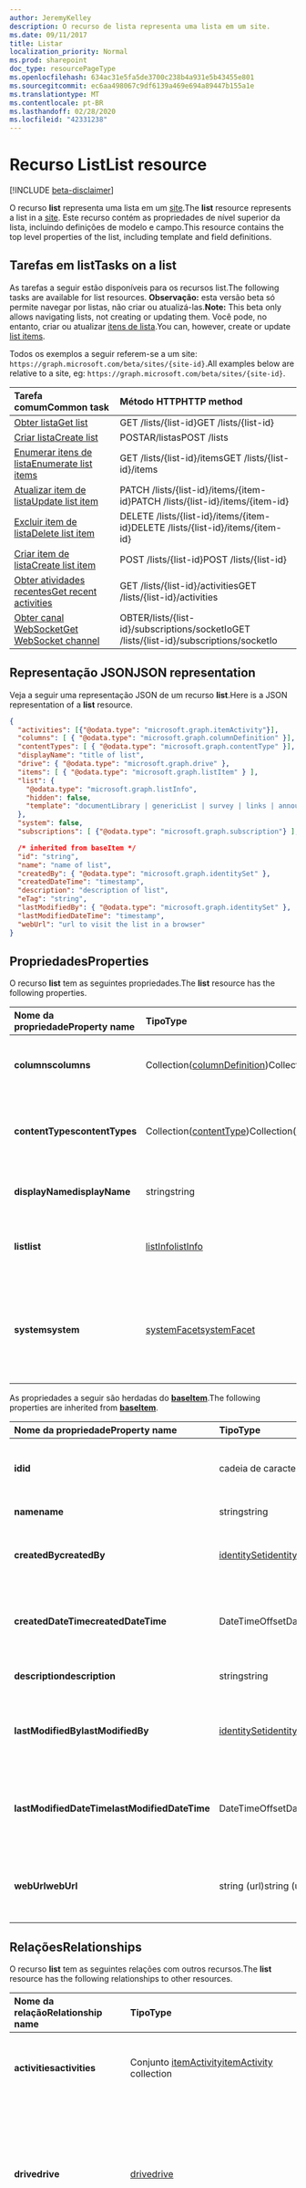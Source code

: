 ```yaml
---
author: JeremyKelley
description: O recurso de lista representa uma lista em um site.
ms.date: 09/11/2017
title: Listar
localization_priority: Normal
ms.prod: sharepoint
doc_type: resourcePageType
ms.openlocfilehash: 634ac31e5fa5de3700c238b4a931e5b43455e801
ms.sourcegitcommit: ec6aa498067c9df6139a469e694a89447b155a1e
ms.translationtype: MT
ms.contentlocale: pt-BR
ms.lasthandoff: 02/28/2020
ms.locfileid: "42331238"
---
```

# <a name="list-resource"></a><span data-ttu-id="e9ba5-103">Recurso List</span><span class="sxs-lookup"><span data-stu-id="e9ba5-103">List resource</span></span>

[!INCLUDE [beta-disclaimer](../../includes/beta-disclaimer.md)]

<span data-ttu-id="e9ba5-104">O recurso **list** representa uma lista em um [site][].</span><span class="sxs-lookup"><span data-stu-id="e9ba5-104">The **list** resource represents a list in a [site][].</span></span>
<span data-ttu-id="e9ba5-105">Este recurso contém as propriedades de nível superior da lista, incluindo definições de modelo e campo.</span><span class="sxs-lookup"><span data-stu-id="e9ba5-105">This resource contains the top level properties of the list, including template and field definitions.</span></span>

## <a name="tasks-on-a-list"></a><span data-ttu-id="e9ba5-106">Tarefas em list</span><span class="sxs-lookup"><span data-stu-id="e9ba5-106">Tasks on a list</span></span>

<span data-ttu-id="e9ba5-107">As tarefas a seguir estão disponíveis para os recursos list.</span><span class="sxs-lookup"><span data-stu-id="e9ba5-107">The following tasks are available for list resources.</span></span>
<span data-ttu-id="e9ba5-108">**Observação:** esta versão beta só permite navegar por listas, não criar ou atualizá-las.</span><span class="sxs-lookup"><span data-stu-id="e9ba5-108">**Note:** This beta only allows navigating lists, not creating or updating them.</span></span>
<span data-ttu-id="e9ba5-109">Você pode, no entanto, criar ou atualizar [itens de lista][listItem].</span><span class="sxs-lookup"><span data-stu-id="e9ba5-109">You can, however, create or update [list items][listItem].</span></span>

<span data-ttu-id="e9ba5-110">Todos os exemplos a seguir referem-se a um site: `https://graph.microsoft.com/beta/sites/{site-id}`.</span><span class="sxs-lookup"><span data-stu-id="e9ba5-110">All examples below are relative to a site, eg: `https://graph.microsoft.com/beta/sites/{site-id}`.</span></span>

| <span data-ttu-id="e9ba5-111">Tarefa comum</span><span class="sxs-lookup"><span data-stu-id="e9ba5-111">Common task</span></span>               | <span data-ttu-id="e9ba5-112">Método HTTP</span><span class="sxs-lookup"><span data-stu-id="e9ba5-112">HTTP method</span></span>
|:--------------------------|:------------------------------
| <span data-ttu-id="e9ba5-113">[Obter lista][]</span><span class="sxs-lookup"><span data-stu-id="e9ba5-113">[Get list][]</span></span>              | <span data-ttu-id="e9ba5-114">GET /lists/{list-id}</span><span class="sxs-lookup"><span data-stu-id="e9ba5-114">GET /lists/{list-id}</span></span>
| <span data-ttu-id="e9ba5-115">[Criar lista][]</span><span class="sxs-lookup"><span data-stu-id="e9ba5-115">[Create list][]</span></span>           | <span data-ttu-id="e9ba5-116">POSTAR/listas</span><span class="sxs-lookup"><span data-stu-id="e9ba5-116">POST /lists</span></span>
| <span data-ttu-id="e9ba5-117">[Enumerar itens de lista][]</span><span class="sxs-lookup"><span data-stu-id="e9ba5-117">[Enumerate list items][]</span></span>  | <span data-ttu-id="e9ba5-118">GET /lists/{list-id}/items</span><span class="sxs-lookup"><span data-stu-id="e9ba5-118">GET /lists/{list-id}/items</span></span>
| <span data-ttu-id="e9ba5-119">[Atualizar item de lista][]</span><span class="sxs-lookup"><span data-stu-id="e9ba5-119">[Update list item][]</span></span>      | <span data-ttu-id="e9ba5-120">PATCH /lists/{list-id}/items/{item-id}</span><span class="sxs-lookup"><span data-stu-id="e9ba5-120">PATCH /lists/{list-id}/items/{item-id}</span></span>
| <span data-ttu-id="e9ba5-121">[Excluir item de lista][]</span><span class="sxs-lookup"><span data-stu-id="e9ba5-121">[Delete list item][]</span></span>      | <span data-ttu-id="e9ba5-122">DELETE /lists/{list-id}/items/{item-id}</span><span class="sxs-lookup"><span data-stu-id="e9ba5-122">DELETE /lists/{list-id}/items/{item-id}</span></span>
| <span data-ttu-id="e9ba5-123">[Criar item de lista][]</span><span class="sxs-lookup"><span data-stu-id="e9ba5-123">[Create list item][]</span></span>      | <span data-ttu-id="e9ba5-124">POST /lists/{list-id}</span><span class="sxs-lookup"><span data-stu-id="e9ba5-124">POST /lists/{list-id}</span></span>
| <span data-ttu-id="e9ba5-125">[Obter atividades recentes][]</span><span class="sxs-lookup"><span data-stu-id="e9ba5-125">[Get recent activities][]</span></span> | <span data-ttu-id="e9ba5-126">GET /lists/{list-id}/activities</span><span class="sxs-lookup"><span data-stu-id="e9ba5-126">GET /lists/{list-id}/activities</span></span>
| <span data-ttu-id="e9ba5-127">[Obter canal WebSocket][]</span><span class="sxs-lookup"><span data-stu-id="e9ba5-127">[Get WebSocket channel][]</span></span> | <span data-ttu-id="e9ba5-128">OBTER/lists/{list-id}/subscriptions/socketIo</span><span class="sxs-lookup"><span data-stu-id="e9ba5-128">GET /lists/{list-id}/subscriptions/socketIo</span></span>

[Obter lista]: ../api/list-get.md
[Get list]: ../api/list-get.md
[Criar lista]: ../api/list-create.md
[Create list]: ../api/list-create.md
[Enumerar itens de lista]: ../api/listitem-list.md
[Enumerate list items]: ../api/listitem-list.md
[Atualizar item de lista]: ../api/listitem-update.md
[Update list item]: ../api/listitem-update.md
[Excluir item de lista]: ../api/listitem-delete.md
[Delete list item]: ../api/listitem-delete.md
[Criar item de lista]: ../api/listitem-create.md
[Create list item]: ../api/listitem-create.md
[Obter atividades recentes]: ../api/activities-list.md
[Get recent activities]: ../api/activities-list.md
[Obter canal WebSocket]: ../api/driveitem-subscriptions-socketio.md
[Get WebSocket channel]: ../api/driveitem-subscriptions-socketio.md

## <a name="json-representation"></a><span data-ttu-id="e9ba5-137">Representação JSON</span><span class="sxs-lookup"><span data-stu-id="e9ba5-137">JSON representation</span></span>

<span data-ttu-id="e9ba5-138">Veja a seguir uma representação JSON de um recurso **list**.</span><span class="sxs-lookup"><span data-stu-id="e9ba5-138">Here is a JSON representation of a **list** resource.</span></span>

<!-- { "blockType": "resource", 
       "@odata.type": "microsoft.graph.list",
       "keyProperty": "id", 
       "optionalProperties": [ "items", "drive"] } -->

```json
{
  "activities": [{"@odata.type": "microsoft.graph.itemActivity"}],
  "columns": [ { "@odata.type": "microsoft.graph.columnDefinition" }],
  "contentTypes": [ { "@odata.type": "microsoft.graph.contentType" }],
  "displayName": "title of list",
  "drive": { "@odata.type": "microsoft.graph.drive" },
  "items": [ { "@odata.type": "microsoft.graph.listItem" } ],
  "list": {
    "@odata.type": "microsoft.graph.listInfo",
    "hidden": false,
    "template": "documentLibrary | genericList | survey | links | announcements | contacts ..."
  },
  "system": false,
  "subscriptions": [ {"@odata.type": "microsoft.graph.subscription"} ],

  /* inherited from baseItem */
  "id": "string",
  "name": "name of list",
  "createdBy": { "@odata.type": "microsoft.graph.identitySet" },
  "createdDateTime": "timestamp",
  "description": "description of list",
  "eTag": "string",
  "lastModifiedBy": { "@odata.type": "microsoft.graph.identitySet" },
  "lastModifiedDateTime": "timestamp",
  "webUrl": "url to visit the list in a browser"
}
```

## <a name="properties"></a><span data-ttu-id="e9ba5-139">Propriedades</span><span class="sxs-lookup"><span data-stu-id="e9ba5-139">Properties</span></span>

<span data-ttu-id="e9ba5-140">O recurso **list** tem as seguintes propriedades.</span><span class="sxs-lookup"><span data-stu-id="e9ba5-140">The **list** resource has the following properties.</span></span>

| <span data-ttu-id="e9ba5-141">Nome da propriedade</span><span class="sxs-lookup"><span data-stu-id="e9ba5-141">Property name</span></span>    | <span data-ttu-id="e9ba5-142">Tipo</span><span class="sxs-lookup"><span data-stu-id="e9ba5-142">Type</span></span>                             | <span data-ttu-id="e9ba5-143">Descrição</span><span class="sxs-lookup"><span data-stu-id="e9ba5-143">Description</span></span>
|:-----------------|:---------------------------------|:---------------------------
| <span data-ttu-id="e9ba5-144">**columns**</span><span class="sxs-lookup"><span data-stu-id="e9ba5-144">**columns**</span></span>      | <span data-ttu-id="e9ba5-145">Collection([columnDefinition][])</span><span class="sxs-lookup"><span data-stu-id="e9ba5-145">Collection([columnDefinition][])</span></span> | <span data-ttu-id="e9ba5-146">A coleção de definições de campo para esta lista.</span><span class="sxs-lookup"><span data-stu-id="e9ba5-146">The collection of field definitions for this list.</span></span>
| <span data-ttu-id="e9ba5-147">**contentTypes**</span><span class="sxs-lookup"><span data-stu-id="e9ba5-147">**contentTypes**</span></span> | <span data-ttu-id="e9ba5-148">Collection([contentType][])</span><span class="sxs-lookup"><span data-stu-id="e9ba5-148">Collection([contentType][])</span></span>      | <span data-ttu-id="e9ba5-149">A coleção de tipos de conteúdo presentes nesta lista.</span><span class="sxs-lookup"><span data-stu-id="e9ba5-149">The collection of content types present in this list.</span></span>
| <span data-ttu-id="e9ba5-150">**displayName**</span><span class="sxs-lookup"><span data-stu-id="e9ba5-150">**displayName**</span></span>  | <span data-ttu-id="e9ba5-151">string</span><span class="sxs-lookup"><span data-stu-id="e9ba5-151">string</span></span>                           | <span data-ttu-id="e9ba5-152">O título em exibição da lista.</span><span class="sxs-lookup"><span data-stu-id="e9ba5-152">The displayable title of the list.</span></span>
| <span data-ttu-id="e9ba5-153">**list**</span><span class="sxs-lookup"><span data-stu-id="e9ba5-153">**list**</span></span>         | <span data-ttu-id="e9ba5-154">[listInfo][]</span><span class="sxs-lookup"><span data-stu-id="e9ba5-154">[listInfo][]</span></span>                     | <span data-ttu-id="e9ba5-155">Fornece mais detalhes sobre a lista.</span><span class="sxs-lookup"><span data-stu-id="e9ba5-155">Provides additional details about the list.</span></span>
| <span data-ttu-id="e9ba5-156">**system**</span><span class="sxs-lookup"><span data-stu-id="e9ba5-156">**system**</span></span>       | <span data-ttu-id="e9ba5-157">[systemFacet][]</span><span class="sxs-lookup"><span data-stu-id="e9ba5-157">[systemFacet][]</span></span>                  | <span data-ttu-id="e9ba5-158">Se estiver presente, indica que se trata de uma lista gerenciada pelo sistema.</span><span class="sxs-lookup"><span data-stu-id="e9ba5-158">If present, indicates that this is a system-managed list.</span></span> <span data-ttu-id="e9ba5-159">Somente leitura.</span><span class="sxs-lookup"><span data-stu-id="e9ba5-159">Read-only.</span></span>

<span data-ttu-id="e9ba5-160">As propriedades a seguir são herdadas do **[baseItem][]**.</span><span class="sxs-lookup"><span data-stu-id="e9ba5-160">The following properties are inherited from **[baseItem][]**.</span></span>

| <span data-ttu-id="e9ba5-161">Nome da propriedade</span><span class="sxs-lookup"><span data-stu-id="e9ba5-161">Property name</span></span>            | <span data-ttu-id="e9ba5-162">Tipo</span><span class="sxs-lookup"><span data-stu-id="e9ba5-162">Type</span></span>             | <span data-ttu-id="e9ba5-163">Descrição</span><span class="sxs-lookup"><span data-stu-id="e9ba5-163">Description</span></span>
|:-------------------------|:-----------------|:-------------------------------
| <span data-ttu-id="e9ba5-164">**id**</span><span class="sxs-lookup"><span data-stu-id="e9ba5-164">**id**</span></span>                   | <span data-ttu-id="e9ba5-165">cadeia de caracteres</span><span class="sxs-lookup"><span data-stu-id="e9ba5-165">string</span></span>           | <span data-ttu-id="e9ba5-p104">O identificador exclusivo do item. Somente leitura.</span><span class="sxs-lookup"><span data-stu-id="e9ba5-p104">The unique identifier of the item. Read-only.</span></span>
| <span data-ttu-id="e9ba5-168">**name**</span><span class="sxs-lookup"><span data-stu-id="e9ba5-168">**name**</span></span>                 | <span data-ttu-id="e9ba5-169">string</span><span class="sxs-lookup"><span data-stu-id="e9ba5-169">string</span></span>           | <span data-ttu-id="e9ba5-170">O nome do item.</span><span class="sxs-lookup"><span data-stu-id="e9ba5-170">The name of the item.</span></span>
| <span data-ttu-id="e9ba5-171">**createdBy**</span><span class="sxs-lookup"><span data-stu-id="e9ba5-171">**createdBy**</span></span>            | <span data-ttu-id="e9ba5-172">[identitySet][]</span><span class="sxs-lookup"><span data-stu-id="e9ba5-172">[identitySet][]</span></span>  | <span data-ttu-id="e9ba5-173">Identidade do criador desse item.</span><span class="sxs-lookup"><span data-stu-id="e9ba5-173">Identity of the creator of this item.</span></span> <span data-ttu-id="e9ba5-174">Somente leitura.</span><span class="sxs-lookup"><span data-stu-id="e9ba5-174">Read-only.</span></span>
| <span data-ttu-id="e9ba5-175">**createdDateTime**</span><span class="sxs-lookup"><span data-stu-id="e9ba5-175">**createdDateTime**</span></span>      | <span data-ttu-id="e9ba5-176">DateTimeOffset</span><span class="sxs-lookup"><span data-stu-id="e9ba5-176">DateTimeOffset</span></span>   | <span data-ttu-id="e9ba5-p106">A data e a hora da criação do item. Somente leitura.</span><span class="sxs-lookup"><span data-stu-id="e9ba5-p106">The date and time the item was created. Read-only.</span></span>
| <span data-ttu-id="e9ba5-179">**description**</span><span class="sxs-lookup"><span data-stu-id="e9ba5-179">**description**</span></span>          | <span data-ttu-id="e9ba5-180">string</span><span class="sxs-lookup"><span data-stu-id="e9ba5-180">string</span></span>           | <span data-ttu-id="e9ba5-181">O texto descritivo do item.</span><span class="sxs-lookup"><span data-stu-id="e9ba5-181">The descriptive text for the item.</span></span>
| <span data-ttu-id="e9ba5-182">**lastModifiedBy**</span><span class="sxs-lookup"><span data-stu-id="e9ba5-182">**lastModifiedBy**</span></span>       | <span data-ttu-id="e9ba5-183">[identitySet][]</span><span class="sxs-lookup"><span data-stu-id="e9ba5-183">[identitySet][]</span></span>  | <span data-ttu-id="e9ba5-184">Identidade da última pessoa que alterou esse item.</span><span class="sxs-lookup"><span data-stu-id="e9ba5-184">Identity of the last modifier of this item.</span></span> <span data-ttu-id="e9ba5-185">Somente leitura.</span><span class="sxs-lookup"><span data-stu-id="e9ba5-185">Read-only.</span></span>
| <span data-ttu-id="e9ba5-186">**lastModifiedDateTime**</span><span class="sxs-lookup"><span data-stu-id="e9ba5-186">**lastModifiedDateTime**</span></span> | <span data-ttu-id="e9ba5-187">DateTimeOffset</span><span class="sxs-lookup"><span data-stu-id="e9ba5-187">DateTimeOffset</span></span>   | <span data-ttu-id="e9ba5-p108">A data e a hora que o item foi modificado pela última vez. Somente leitura.</span><span class="sxs-lookup"><span data-stu-id="e9ba5-p108">The date and time the item was last modified. Read-only.</span></span>
| <span data-ttu-id="e9ba5-190">**webUrl**</span><span class="sxs-lookup"><span data-stu-id="e9ba5-190">**webUrl**</span></span>               | <span data-ttu-id="e9ba5-191">string (url)</span><span class="sxs-lookup"><span data-stu-id="e9ba5-191">string (url)</span></span>     | <span data-ttu-id="e9ba5-p109">A URL que exibe o item no navegador. Somente leitura.</span><span class="sxs-lookup"><span data-stu-id="e9ba5-p109">URL that displays the item in the browser. Read-only.</span></span>

## <a name="relationships"></a><span data-ttu-id="e9ba5-194">Relações</span><span class="sxs-lookup"><span data-stu-id="e9ba5-194">Relationships</span></span>

<span data-ttu-id="e9ba5-195">O recurso **list** tem as seguintes relações com outros recursos.</span><span class="sxs-lookup"><span data-stu-id="e9ba5-195">The **list** resource has the following relationships to other resources.</span></span>

| <span data-ttu-id="e9ba5-196">Nome da relação</span><span class="sxs-lookup"><span data-stu-id="e9ba5-196">Relationship name</span></span> | <span data-ttu-id="e9ba5-197">Tipo</span><span class="sxs-lookup"><span data-stu-id="e9ba5-197">Type</span></span>                        | <span data-ttu-id="e9ba5-198">Descrição</span><span class="sxs-lookup"><span data-stu-id="e9ba5-198">Description</span></span>
|:------------------|:----------------------------|:------------------------------
| <span data-ttu-id="e9ba5-199">**activities**</span><span class="sxs-lookup"><span data-stu-id="e9ba5-199">**activities**</span></span>    | <span data-ttu-id="e9ba5-200">Conjunto [itemActivity][]</span><span class="sxs-lookup"><span data-stu-id="e9ba5-200">[itemActivity][] collection</span></span> | <span data-ttu-id="e9ba5-201">As atividades recentes que ocorreram nesta lista.</span><span class="sxs-lookup"><span data-stu-id="e9ba5-201">The recent activities that took place within this list.</span></span>
| <span data-ttu-id="e9ba5-202">**drive**</span><span class="sxs-lookup"><span data-stu-id="e9ba5-202">**drive**</span></span>         | <span data-ttu-id="e9ba5-203">[drive][]</span><span class="sxs-lookup"><span data-stu-id="e9ba5-203">[drive][]</span></span>                   | <span data-ttu-id="e9ba5-204">Presente somente em bibliotecas de documentos.</span><span class="sxs-lookup"><span data-stu-id="e9ba5-204">Only present on document libraries.</span></span> <span data-ttu-id="e9ba5-205">Permite o acesso à lista como um recurso de [unidade][] com [driveItems][driveItem].</span><span class="sxs-lookup"><span data-stu-id="e9ba5-205">Allows access to the list as a [drive][] resource with [driveItems][driveItem].</span></span>
| <span data-ttu-id="e9ba5-206">**items**</span><span class="sxs-lookup"><span data-stu-id="e9ba5-206">**items**</span></span>         | <span data-ttu-id="e9ba5-207">Collection([listItem][])</span><span class="sxs-lookup"><span data-stu-id="e9ba5-207">Collection([listItem][])</span></span>    | <span data-ttu-id="e9ba5-208">Todos os itens contidos na lista.</span><span class="sxs-lookup"><span data-stu-id="e9ba5-208">All items contained in the list.</span></span>
| <span data-ttu-id="e9ba5-209">assinaturas</span><span class="sxs-lookup"><span data-stu-id="e9ba5-209">subscriptions</span></span>      | <span data-ttu-id="e9ba5-210">conjunto de [assinaturas][]</span><span class="sxs-lookup"><span data-stu-id="e9ba5-210">[subscription][] collection</span></span> | <span data-ttu-id="e9ba5-211">O conjunto de assinaturas na lista.</span><span class="sxs-lookup"><span data-stu-id="e9ba5-211">The set of subscriptions on the list.</span></span>

[baseItem]: baseitem.md
[contentType]: contenttype.md
[drive]: drive.md
[driveItem]: driveitem.md
[columnDefinition]: columndefinition.md
[identitySet]: identityset.md
[itemActivity]: itemactivity.md
[listInfo]: listinfo.md
[listItem]: listitem.md
[site]: site.md
[systemFacet]: systemfacet.md
[subscription]: subscription.md

<!--
{
  "type": "#page.annotation",
  "description": "",
  "keywords": "",
  "section": "documentation",
  "tocPath": "Resources/Lists",
  "tocBookmarks": {
    "Lists": "#"
  },
  "suppressions": []
}
-->
